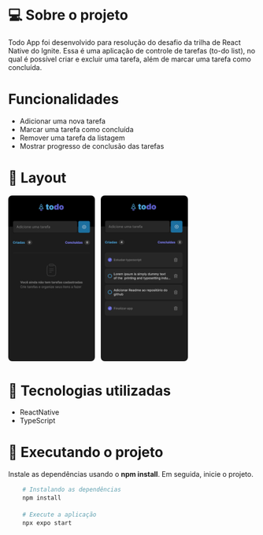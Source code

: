 # 💻 Sobre o projeto
Todo App foi desenvolvido para resolução do desafio da trilha de React Native do Ignite. Essa é uma aplicação de controle de tarefas (to-do list), no qual é possível criar e excluir uma tarefa, além de marcar uma tarefa como concluída.

# Funcionalidades
- Adicionar uma nova tarefa
- Marcar uma tarefa como concluída
- Remover uma tarefa da listagem
- Mostrar progresso de conclusão das tarefas

# 🎨 Layout
<div>
    <img src="./.github/screenshot1.PNG" style="margin-right: 8px; border-radius: 8px" width="35%"/>
    <img src="./.github/screenshot2.PNG" style="border-radius: 8px" width="35%"/> 
<div>

# 🔨 Tecnologias utilizadas
- ReactNative
- TypeScript

# 🚀 Executando o projeto
Instale as dependências usando o **npm install**. Em seguida, inicie o projeto.
```bash
    # Instalando as dependências
    npm install

    # Execute a aplicação
    npx expo start
```
